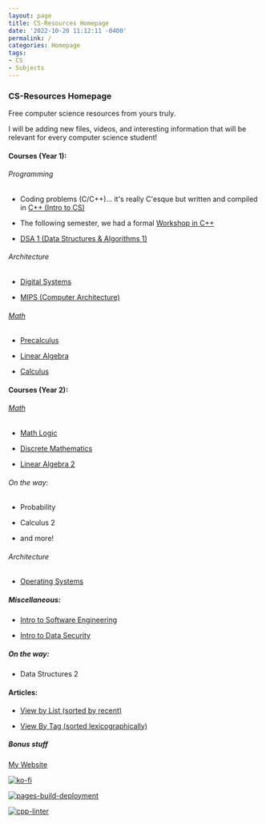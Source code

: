 ```yaml
---
layout: page
title: CS-Resources Homepage
date: '2022-10-20 11:12:11 -0400'
permalink: /
categories: Homepage
tags:
- CS
- Subjects
---
```


### CS-Resources Homepage

Free computer science resources from yours truly.

I will be adding new files, videos, and interesting information that will be relevant for every computer science student!


#### Courses (Year 1): 

###### Programming

* Coding problems (C/C++)... it's really C'esque but written and compiled in  [C++ (Intro to CS)](https://avipars.github.io/CS-Resources/intro_cs/)


* The following semester, we had a formal [Workshop in C++](https://avipars.github.io/CS-Resources/cpp_workshop)


* [DSA 1 (Data Structures & Algorithms 1)](https://avipars.github.io/CS-Resources/data_struct/)


###### Architecture

* [Digital Systems](https://avipars.github.io/CS-Resources/DigitalSystems/)


* [MIPS (Computer Architecture)](https://avipars.github.io/CS-Resources/mips/)


###### [Math](https://avipars.github.io/CS-Resources/math/)


* [Precalculus](https://avipars.github.io/CS-Resources/math/precalculus)


* [Linear Algebra](https://avipars.github.io/CS-Resources/math/linearalgebra)


* [Calculus](https://avipars.github.io/CS-Resources/math/calculus)

#### Courses (Year 2): 


###### [Math](https://avipars.github.io/CS-Resources/math/)


* [Math Logic](https://avipars.github.io/CS-Resources/math/logic)


* [Discrete Mathematics](https://cs.aviparshan.com/math/discrete/)


* [Linear Algebra 2](https://cs.aviparshan.com/math/linearalgebra2/)


###### On the way:

* Probability

* Calculus 2

*  and more!

###### Architecture

* [Operating Systems](https://cs.aviparshan.com/os)


##### Miscellaneous:

* [Intro to Software Engineering](https://cs.aviparshan.com/software_eng)


* [Intro to Data Security](https://avipars.github.io/CS-Resources/intro_sec)

##### On the way: 


* Data Structures 2 


#### Articles: 

* [View by List (sorted by recent)](https://cs.aviparshan.com/blog)


* [View By Tag (sorted lexicographically)](https://cs.aviparshan.com/tags)


##### Bonus stuff

[My Website](https://www.aviparshan.com/)

[![ko-fi](https://ko-fi.com/img/githubbutton_sm.svg)](https://ko-fi.com/J3J81LRFO)

[![pages-build-deployment](https://github.com/avipars/CS-Resources/actions/workflows/pages/pages-build-deployment/badge.svg)](https://github.com/avipars/CS-Resources/actions/workflows/pages/pages-build-deployment)

[![cpp-linter](https://github.com/cpp-linter/cpp-linter-action/actions/workflows/cpp-linter.yml/badge.svg)](https://github.com/cpp-linter/cpp-linter-action/actions/workflows/cpp-linter.yml)